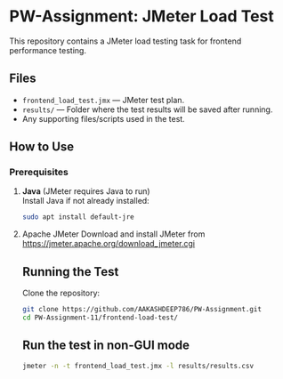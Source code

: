 # PW-Assignment: JMeter Load Test

This repository contains a JMeter load testing task for frontend performance testing.

## Files

- `frontend_load_test.jmx` — JMeter test plan.
- `results/` — Folder where the test results will be saved after running.
- Any supporting files/scripts used in the test.

## How to Use

### Prerequisites

1. **Java** (JMeter requires Java to run)  
   Install Java if not already installed:
   ```bash
   sudo apt install default-jre
    ```
2. Apache JMeter
   Download and install JMeter from https://jmeter.apache.org/download_jmeter.cgi

   ## Running the Test
   
   Clone the repository:
   ```bash
   git clone https://github.com/AAKASHDEEP786/PW-Assignment.git
   cd PW-Assignment-11/frontend-load-test/
   ```
   ## Run the test in non-GUI mode
   ```bash
   jmeter -n -t frontend_load_test.jmx -l results/results.csv
   ```



